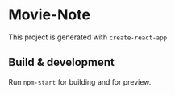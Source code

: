 # Movie-Note

This project is generated with `create-react-app`

## Build & development

Run `npm-start` for building and for preview.

